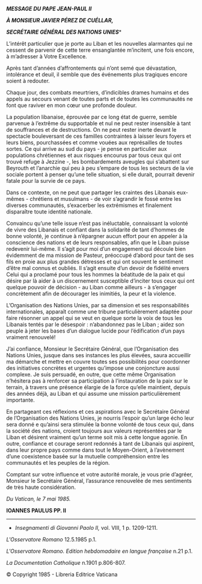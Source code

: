 ***MESSAGE DU PAPE JEAN-PAUL II***

***À MONSIEUR JAVIER PÉREZ DE CUÉLLAR,***

***SECRÉTAIRE GÉNÉRAL DES NATIONS UNIES****

L’intérêt particulier que je porte au Liban et les nouvelles alarmantes qui ne cessent de parvenir de cette terre ensanglantée m’incitent, une fois encore, à m’adresser à Votre Excellence.

Après tant d’années d’affrontements qui n’ont semé que dévastation, intolérance et deuil, il semble que des événements plus tragiques encore soient à redouter.

Chaque jour, des combats meurtriers, d’indicibles drames humains et des appels au secours venant de toutes parts et de toutes les communautés ne font que raviver en mon cœur une profonde douleur.

La population libanaise, éprouvée par ce long état de guerre, semble parvenue à l’extrême du supportable et nul ne peut rester insensible à tant de souffrances et de destructions. On ne peut rester inerte devant le spectacle bouleversant de ces familles contraintes à laisser leurs foyers et leurs biens, pourchassées et comme vouées aux représailles de toutes sortes. Ce qui arrive au sud du pays - je pense en particulier aux populations chrétiennes et aux risques encourus par tous ceux qui ont trouvé refuge à Jezzine -, les bombardements aveugles qui s’abattent sur Beyrouth et l’anarchie qui peu à peu s’empare de tous les secteurs de la vie sociale portent à penser qu’une telle situation, si elle durait, pourrait devenir fatale pour la survie de ce pays.

Dans ce contexte, on ne peut que partager les craintes des Libanais eux-mêmes - chrétiens et musulmans - de voir s’agrandir le fossé entre les diverses communautés, s’exacerber les extrémismes et finalement disparaître toute identité nationale.

Convaincu qu’une telle issue n’est pas inéluctable, connaissant la volonté de vivre des Libanais et confiant dans la solidarité de tant d’hommes de bonne volonté, je continue à n’épargner aucun effort pour en appeler à la conscience des nations et de leurs responsables, afin que le Liban puisse redevenir lui-même. Il s’agit pour moi d’un engagement qui découle bien évidemment de ma mission de Pasteur, préoccupé d’abord pour tant de ses fils en proie aux plus grandes détresses et qui ont souvent le sentiment d’être mal connus et oubliés. Il s’agit ensuite d’un devoir de fidélité envers Celui qui a proclamé pour tous les hommes la béatitude de la paix et qui désire par là aider à un discernement susceptible d’inciter tous ceux qui ont quelque pouvoir de décision - au Liban comme ailleurs - à s’engager concrètement afin de décourager les inimitiés, la peur et la violence.

L’Organisation des Nations Unies, par sa dimension et ses responsabilités internationales, apparaît comme une tribune particulièrement adaptée pour faire résonner un appel qui se veut en quelque sorte la voix de tous les Libanais tentés par le désespoir : n’abandonnez pas le Liban ; aidez son peuple à jeter les bases d’un dialogue lucide pour l’édification d’un pays vraiment renouvelé!

J’ai confiance, Monsieur le Secrétaire Général, que l’Organisation des Nations Unies, jusque dans ses instances les plus élevées, saura accueillir ma démarche et mettre en couvre toutes ses possibilités pour coordonner des initiatives concrètes et urgentes qu’impose une conjoncture aussi complexe. Je suis persuadé, en outre, que cette même Organisation n’hésitera pas à renforcer sa participation à l’instauration de la paix sur le terrain, à travers une présence élargie de la force qu’elle maintient, depuis des années déjà, au Liban et qui assume une mission particulièrement importante.

En partageant ces réflexions et ces aspirations avec le Secrétaire Général de l’Organisation des Nations Unies, je nourris l’espoir qu’un large écho leur sera donné e qu’ainsi sera stimulée la bonne volonté de tous ceux qui, dans la société des nations, croient toujours aux valeurs représentées par le Liban et désirent vraiment qu’un terme soit mis à cette longue agonie. En outre, confiance et courage seront redonnés à tant de Libanais qui aspirent, dans leur propre pays comme dans tout le Moyen-Orient, à l’avènement d’une coexistence basée sur la mutuelle compréhension entre les communautés et les peuples de la région.

Comptant sur votre influence et votre autorité morale, je vous prie d’agréer, Monsieur le Secrétaire Général, l’assurance renouvelée de mes sentiments de très haute considération.

*Du Vatican, le 7 mai 1985.*

**IOANNES PAULUS PP. II**

* * *

* *Insegnamenti di Giovanni Paolo II,* vol. VIII, 1 p. 1209-1211.

*L'Osservatore Romano* 12.5.1985 p.1.

*L'Osservatore Romano. Edition hebdomadaire en langue française* n.21 p.1.

*La Documentation Catholique* n.1901 p.806-807.

© Copyright 1985 - Libreria Editrice Vaticana
